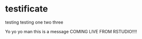 # testificate
testing testing one two three


Yo yo yo man this is a message COMING LIVE FROM RSTUDIO!!!!

